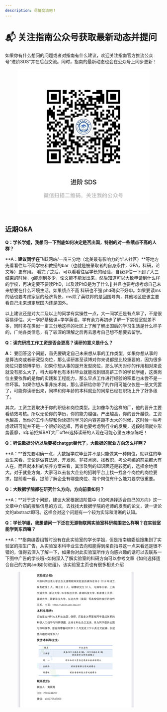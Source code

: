 ```yaml
---
description: 尽情交流吧！
---
```


# 📬 关注指南公众号获取最新动态并提问

如果你有什么想问的问题或者对指南有什么建议，欢迎关注指南官方推流公众号“进阶SDS”并在后台交流。同时，指南的最新动态也会在公众号上同步更新！

<figure><img src=".gitbook/assets/image (58).png" alt=""><figcaption></figcaption></figure>

## 近期Q\&A

**Q：学长学姐，我想问一下到底如何决定是否出国，特别的对一些绩点不高的人群？**

**A：**建议同学在**飞跃网站/一亩三分地（北美最有影响力的华人社区）**等地方先看看往年不同学校和教授的bar（也就是被录取者的自身条件，GPA，科研，论文等）更有用。 看完了之后，可以看看往届学长的经验，自我评估一下到了大三结束的时候，g能刷到多少，论文能不能发出来，然后知道可以大致申请到什么样的学校，再决定要不要读PhD，以及读PhD是为了什么👀 并且也要考虑考虑自己未来想要在什么环境生活，如果绩点不高 科研也不强 phd确实不好申。如果要读ms的话也要考虑家庭的经济背景，ms除了英联邦的是回国导向，其他地区应该主要看自己未来想定居国内还是国外。&#x20;

以上建议还是对大二及以上的同学有实操性一点，大一同学还是有点早了，不是很容易评估。大一学好基础课+学学英语，学有余力再初步了解一下实验室就差不多，同时多在类似一亩三分地这样的社区上了解了解出国后的学习生活是什么样子的，广纳各类信息，有了较深的理解之后再去思考自己想不想要去留学。

**Q：读完研找工作工资是否会更高？读研的意义是什么？**&#x20;

**A：** 要回答这个问题，首先要确定自己未来想从事的工作类型，如果你想从事的是算法岗或者研究型岗位，那么读研甚至读博对你来说都是比较重要的，因为很多岗位只要硕博学历，如果你想从事的是开发型岗位，那么学历对你的作用相对来说就没有那么大了，科大每年也有本科毕业就能找到很高薪工作的学长学姐，这类岗位主要依靠的是你的实践和工程能力，那么早点工作进行经验的积累也未尝不是一件坏事。如果你想从事非技术岗，那么读研给你带了的作用可能仅仅是一纸文凭罢了，可能你读研出来，同样和你年龄的本科就业的同辈已经在职场上升了好多级了。

其次，工资主要取决于你的职级和岗位类型。比如像华为这样的厂，他的晋升主要看绩效考核。所以无论你的学历，你的能力越强，产出越高，你的晋升越快，工资也越高，当你的工作内容和你读研时学习的内容差距不太大的时候，这时候一味考虑读研可能并不是一个很好的选择，再者也要考虑到行业的发展，近段时间就业形势萎靡，n年前拒掉BAT大厂offer选择读研的人现在可能心里五味杂陈吧！

**Q：听说数据分析以后要被chatgpt替代了，大数据的就业方向怎么样啊？**

**A：**首先要明确一点，大数据学院毕业并不是只能做某一种岗位，就以往的毕业生来看，无论是做算法岗、开发岗、非技术岗、找教职、考公考编的前辈都大有人在。而且就本科的培养方案来看，其涉及到的知识面还是较宽的，选择余地很大。对于就业方向，大家可以去各大企业的招聘平台上找一找各个岗位的岗位要求，提前看一看，提前了解企业有哪些岗位、每个岗位有什么能力要求很重要。

**Q：大数据学院都在研究什么方向，方向前景如何？**

**A：**对于这个问题，建议大家根据进阶篇中《如何选择适合自己的方向》这一文章中介绍的搜集信息的方式，去找找大数据学院的老师的发表的论文，读一读论文的abstract即可。这样会对这个问题有一个较为实际和清晰的认知。

**Q：学长学姐，我想请问一下泛在无源物联网实验室科研氛围怎么样啊？在实验室能学到东西嘛？**

**A：**指南编委组暂时没有在此实验室的学长学姐，但是指南编委组搜集到了实验室的招生广告，从实验室本科毕业生去向和能得到亲自指导这一点来看还是很不错的，值得去深入了解一下，如果你对此实验室所作方向感兴趣的话可以去联系一下图中广告的学长哦\~如何深入了解实验室的科研方向可以参考文章《如何选择适合自己的方向and如何进组》，该实验室主页也有很多相关介绍

<figure><img src=".gitbook/assets/e73c21be2702757f802614c9861d60c (1).jpg" alt="" width="375"><figcaption></figcaption></figure>

